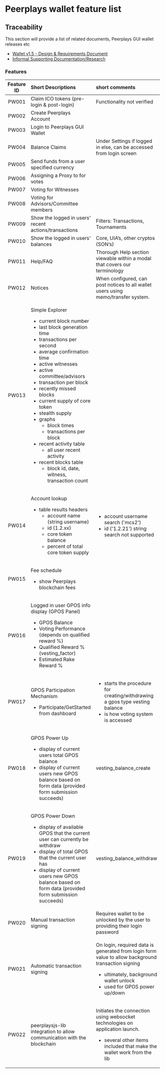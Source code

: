 # Peerplays wallet feature list

## Traceability

This section will provide a list of related documents, Peerplays GUI wallet releases etc

* [Wallet v1.5 - Design & Requirements Document](https://peerplays.atlassian.net/wiki/spaces/PROJECTS/pages/341475470)
* [Informal Supporting Documentation/Research](https://peerplays.atlassian.net/wiki/spaces/PROJECTS/pages/319160332)

### Features

<table>
  <thead>
    <tr>
      <th style="text-align:center"><b>Feature ID</b>
      </th>
      <th style="text-align:left"><b>Short Descriptions</b>
      </th>
      <th style="text-align:left"><b>short comments</b>
      </th>
    </tr>
  </thead>
  <tbody>
    <tr>
      <td style="text-align:center">PW001</td>
      <td style="text-align:left">Claim ICO tokens (pre-login &amp; post-login)</td>
      <td style="text-align:left">Functionality not verified</td>
    </tr>
    <tr>
      <td style="text-align:center">PW002</td>
      <td style="text-align:left">Create Peerplays Account</td>
      <td style="text-align:left"></td>
    </tr>
    <tr>
      <td style="text-align:center">PW003</td>
      <td style="text-align:left">Login to Peerplays GUI Wallet</td>
      <td style="text-align:left"></td>
    </tr>
    <tr>
      <td style="text-align:center">PW004</td>
      <td style="text-align:left">Balance Claims</td>
      <td style="text-align:left">Under Settings if logged in else, can be accessed from login screen</td>
    </tr>
    <tr>
      <td style="text-align:center">PW005</td>
      <td style="text-align:left">Send funds from a user specified currency</td>
      <td style="text-align:left"></td>
    </tr>
    <tr>
      <td style="text-align:center">PW006</td>
      <td style="text-align:left">Assigning a Proxy to for votes</td>
      <td style="text-align:left"></td>
    </tr>
    <tr>
      <td style="text-align:center">PW007</td>
      <td style="text-align:left">Voting for Witnesses</td>
      <td style="text-align:left"></td>
    </tr>
    <tr>
      <td style="text-align:center">PW008</td>
      <td style="text-align:left">Voting for Advisors/Committee members</td>
      <td style="text-align:left"></td>
    </tr>
    <tr>
      <td style="text-align:center">PW009</td>
      <td style="text-align:left">Show the logged in users&apos; recent actions/transactions</td>
      <td style="text-align:left">Filters: Transactions, Tournaments</td>
    </tr>
    <tr>
      <td style="text-align:center">PW010</td>
      <td style="text-align:left">Show the logged in users&apos; balances</td>
      <td style="text-align:left">Core, UIA&#x2019;s, other cryptos (SON&#x2019;s)</td>
    </tr>
    <tr>
      <td style="text-align:center">PW011</td>
      <td style="text-align:left">Help/FAQ</td>
      <td style="text-align:left">Thorough Help section viewable within a modal that covers our terminology</td>
    </tr>
    <tr>
      <td style="text-align:center">PW012</td>
      <td style="text-align:left">Notices</td>
      <td style="text-align:left">When configured, can post notices to all wallet users using memo/transfer
        system.</td>
    </tr>
    <tr>
      <td style="text-align:center">PW013</td>
      <td style="text-align:left">
        <p>Simple Explorer</p>
        <ul>
          <li>current block number</li>
          <li>last block generation time</li>
          <li>transactions per second</li>
          <li>average confirmation time</li>
          <li>active witnesses</li>
          <li>active committee/advisors</li>
          <li>transaction per block</li>
          <li>recently missed blocks</li>
          <li>current supply of core token</li>
          <li>stealth supply</li>
          <li>graphs
            <ul>
              <li>block times</li>
              <li>transactions per block</li>
            </ul>
          </li>
          <li>recent activity table
            <ul>
              <li>all user recent activity</li>
            </ul>
          </li>
          <li>recent blocks table
            <ul>
              <li>block id, date, witness, transaction count</li>
            </ul>
          </li>
        </ul>
      </td>
      <td style="text-align:left"></td>
    </tr>
    <tr>
      <td style="text-align:center">PW014</td>
      <td style="text-align:left">
        <p>Account lookup</p>
        <ul>
          <li>table results headers
            <ul>
              <li>account name (string username)</li>
              <li>id (1.2.xx)</li>
              <li>core token balance</li>
              <li>percent of total core token supply</li>
            </ul>
          </li>
        </ul>
      </td>
      <td style="text-align:left">
        <ul>
          <li>account username search (&apos;mcs2&apos;)</li>
          <li>id (&apos;1.2.21&apos;) string search not supported</li>
        </ul>
      </td>
    </tr>
    <tr>
      <td style="text-align:center">PW015</td>
      <td style="text-align:left">
        <p>Fee schedule</p>
        <ul>
          <li>show Peerplays blockchain fees</li>
        </ul>
      </td>
      <td style="text-align:left"></td>
    </tr>
    <tr>
      <td style="text-align:center">PW016</td>
      <td style="text-align:left">
        <p>Logged in user GPOS info display (GPOS Panel)</p>
        <ul>
          <li>GPOS Balance</li>
          <li>Voting Performance (depends on qualified reward %)</li>
          <li>Qualified Reward % (vesting_factor)</li>
          <li>Estimated Rake Reward %</li>
        </ul>
      </td>
      <td style="text-align:left"></td>
    </tr>
    <tr>
      <td style="text-align:center">PW017</td>
      <td style="text-align:left">
        <p>GPOS Participation Mechanism</p>
        <ul>
          <li>Participate/GetStarted from dashboard</li>
        </ul>
      </td>
      <td style="text-align:left">
        <ul>
          <li>starts the procedure for creating/withdrawing a gpos type vesting balance</li>
          <li>is how voting system is accessed</li>
        </ul>
      </td>
    </tr>
    <tr>
      <td style="text-align:center">PW018</td>
      <td style="text-align:left">
        <p>GPOS Power Up</p>
        <ul>
          <li>display of current users total GPOS balance</li>
          <li>display of current users new GPOS balance based on form data (provided
            form submission succeeds)</li>
        </ul>
      </td>
      <td style="text-align:left">vesting_balance_create</td>
    </tr>
    <tr>
      <td style="text-align:center">PW019</td>
      <td style="text-align:left">
        <p>GPOS Power Down</p>
        <ul>
          <li>display of available GPOS that the current user can currently be withdraw</li>
          <li>display of total GPOS that the current user has</li>
          <li>display of current users new GPOS balance based on form data (provided
            form submission succeeds)</li>
        </ul>
      </td>
      <td style="text-align:left">vesting_balance_withdraw</td>
    </tr>
    <tr>
      <td style="text-align:center">PW020</td>
      <td style="text-align:left">Manual transaction signing</td>
      <td style="text-align:left">Requires wallet to be unlocked by the user to providing their login password</td>
    </tr>
    <tr>
      <td style="text-align:center">PW021</td>
      <td style="text-align:left">Automatic transaction signing</td>
      <td style="text-align:left">
        <p>On login, required data is generated from login form value to allow background
          transaction signing</p>
        <ul>
          <li>ultimately, background wallet unlock</li>
          <li>used for GPOS power up/down</li>
        </ul>
      </td>
    </tr>
    <tr>
      <td style="text-align:center">PW022</td>
      <td style="text-align:left">peerplaysjs-lib integration to allow communication with the blockchain</td>
      <td
      style="text-align:left">
        <p>Initiates the connection using websocket technologies on application launch.</p>
        <ul>
          <li>several other items included that make the wallet work from the lib</li>
        </ul>
        </td>
    </tr>
  </tbody>
</table>



